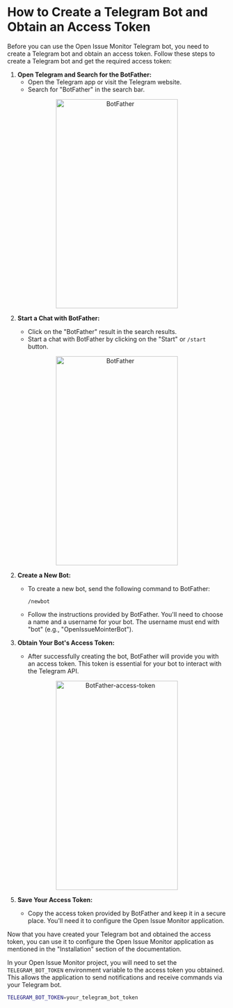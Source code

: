# How to Create a Telegram Bot and Obtain an Access Token

Before you can use the Open Issue Monitor Telegram bot, you need to create a Telegram bot and obtain an access token. Follow these steps to create a Telegram bot and get the required access token:

1. **Open Telegram and Search for the BotFather:**
   - Open the Telegram app or visit the Telegram website.
   - Search for "BotFather" in the search bar.
<div align="center">
   <img width="280" height="480" alt="BotFather" src="https://drive.google.com/uc?export=view&id=1Vw-lK6ve1r6Yj2U5vyfredXSs-xGyMwP">
</div>

2. **Start a Chat with BotFather:**

   - Click on the "BotFather" result in the search results.
   - Start a chat with BotFather by clicking on the "Start" or `/start` button.
<div align="center">
   <img width="280" height="480" alt="BotFather" src="[https://github.com/0xVikasRushi/OpenIssueMonitor/assets/88543171/7d34d516-bb66-404e-8281-dea6b86e29c7](https://drive.google.com/uc?export=view&id=1Vw-lK6ve1r6Yj2U5vyfredXSs-xGyMwP)">
</div>
   


2. **Create a New Bot:**

   - To create a new bot, send the following command to BotFather:

     ```
     /newbot
     ```
   - Follow the instructions provided by BotFather. You'll need to choose a name and a username for your bot. The username must end with "bot" (e.g., "OpenIssueMointerBot").

3. **Obtain Your Bot's Access Token:**

   - After successfully creating the bot, BotFather will provide you with an access token. This token is essential for your bot to interact with the Telegram API.
  
<div align="center">
   <img width="280" height="480" alt="BotFather-access-token" src="https://drive.google.com/uc?export=view&id=1ZhFZ1IDFhdaiS93NAlG-ibFYG7rHD7Ql">
</div>
  

5. **Save Your Access Token:**

   - Copy the access token provided by BotFather and keep it in a secure place. You'll need it to configure the Open Issue Monitor application.

Now that you have created your Telegram bot and obtained the access token, you can use it to configure the Open Issue Monitor application as mentioned in the "Installation" section of the documentation.

In your Open Issue Monitor project, you will need to set the `TELEGRAM_BOT_TOKEN` environment variable to the access token you obtained. This allows the application to send notifications and receive commands via your Telegram bot.

```bash
TELEGRAM_BOT_TOKEN=your_telegram_bot_token
